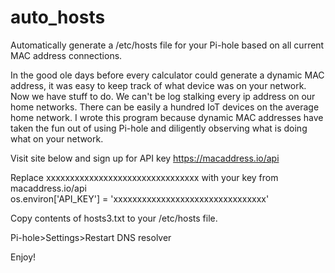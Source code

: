 # auto_hosts

Automatically generate a /etc/hosts file for your Pi-hole based on all current MAC address connections.

In the good ole days before every calculator could generate a dynamic MAC address, it was easy to keep track of what device was on your network.
Now we have stuff to do.  We can't be log stalking every ip address on our home networks.  There can be easily a hundred IoT devices on the average home network.
I wrote this program because dynamic MAC addresses have taken the fun out of using Pi-hole and diligently observing what is doing what on your network.

Visit site below and sign up for API key
https://macaddress.io/api

Replace                  xxxxxxxxxxxxxxxxxxxxxxxxxxxxxxxx with your key from macaddress.io/api  
os.environ['API_KEY'] = 'xxxxxxxxxxxxxxxxxxxxxxxxxxxxxxxx'

Copy contents of hosts3.txt to your /etc/hosts file.

Pi-hole>Settings>Restart DNS resolver

Enjoy!
